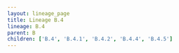 ```yaml
---
layout: lineage_page
title: Lineage B.4
lineage: B.4
parent: B
children: ['B.4', 'B.4.1', 'B.4.2', 'B.4.4', 'B.4.5']
---
```

